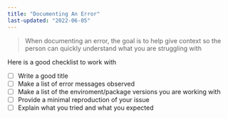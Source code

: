 ```yaml
---
title: "Documenting An Error"
last-updated: "2022-06-05"
---
```


> When documenting an error, the goal is to help give context so the person can quickly understand what you are struggling with


Here is a good checklist to work with

- [ ] Write a good title
- [ ] Make a list of error messages observed
- [ ] Make a list of the enviroment/package versions you are working with
- [ ] Provide a minimal reproduction of your issue
- [ ] Explain what you tried and what you expected